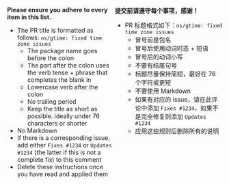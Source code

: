 <div style="width:50%;display: inline;float: left">

**Please ensure you adhere to every item in this list.**
+ The PR title is formatted as follows: `os/gtime: fixed time zone issues`
  + The package name goes before the colon
  + The part after the colon uses the verb tense + phrase that completes the blank in
  + Lowercase verb after the colon
  + No trailing period
  + Keep the title as short as possible. ideally under 76 characters or shorter
+ No Markdown
+ If there is a corresponding issue, add either `Fixes #1234` or `Updates #1234`
  (the latter if this is not a complete fix) to this comment
+ Delete these instructions once you have read and applied them

</div>

<div style="width:50%;display: inline;float: right">

**提交前请遵守每个事项，感谢！**
+ PR 标题格式如下：`os/gtime: fixed time zone issues`
  + 冒号前是包名
  + 冒号后使用动词时态 + 短语
  + 冒号后的动词小写
  + 不要有结尾句号
  + 标题尽量保持简短，最好在 76 个字符或更短
  + 不要使用 Markdown
  + 如果有对应的 issue，请在此评论中添加 `Fixes #1234`，如果不是完全修复则添加 `Updates #1234`
  + 应用这些规则后删除所有的说明

</div>
